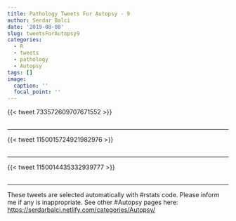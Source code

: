 ```yaml
---
title: Pathology Tweets For Autopsy - 9
author: Serdar Balci
date: '2019-08-08'
slug: tweetsForAutopsy9
categories:
  - R
  - tweets
  - pathology
  - Autopsy
tags: []
image:
  caption: ''
  focal_point: ''
---
```



{{< tweet 733572609707671552 >}}
<br>
<br>
<hr>
{{< tweet 1150015724921982976 >}}
<br>
<br>
<hr>
{{< tweet 1150014435332939777 >}}
<br>
<br>
<hr>


These tweets are selected automatically with #rstats code. Please inform me if any is inappropriate.
See other #Autopsy pages here: https://serdarbalci.netlify.com/categories/Autopsy/
